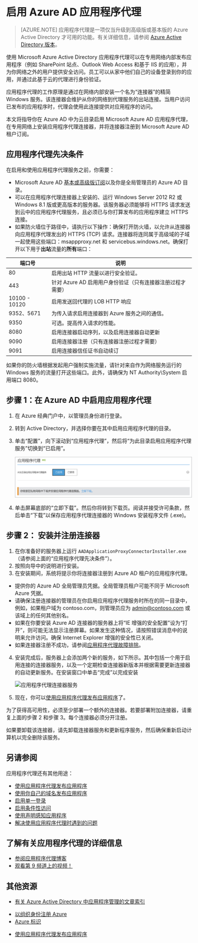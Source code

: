 <properties
	pageTitle="启用 Azure AD 应用程序代理 | Microsoft Azure"
	description="介绍如何使用 Azure AD 应用程序代理。"
	services="active-directory"
	documentationCenter=""
	authors="kgremban"
	manager="StevenPo"
	editor=""/>

<tags
	ms.service="active-directory"
	ms.date="04/12/2016"
	wacn.date=""/>

# 启用 Azure AD 应用程序代理
> [AZURE.NOTE] 应用程序代理是一项仅当升级到高级版或基本版的 Azure Active Directory 才可用的功能。有关详细信息，请参阅 [Azure Active Directory 版本](/documentation/articles/active-directory-editions)。

使用 Microsoft Azure Active Directory 应用程序代理可以在专用网络内部发布应用程序（例如 SharePoint 站点、Outlook Web Access 和基于 IIS 的应用），并为你网络之外的用户提供安全访问。员工可以从家中他们自己的设备登录到你的应用，并通过此基于云的代理进行身份验证。

应用程序代理的工作原理是通过在网络内部安装一个名为“连接器”的精简 Windows 服务。该连接器会维护从你的网络到代理服务的出站连接。当用户访问已发布的应用程序时，代理会使用此连接提供对应用程序的访问。

本文将指导你在 Azure AD 中为云目录启用 Microsoft Azure AD 应用程序代理，在专用网络上安装应用程序代理连接器，并将连接器注册到 Microsoft Azure AD 租户订阅。

## 应用程序代理先决条件
在启用和使用应用程序代理服务之前，你需要：

- Microsoft Azure AD [基本或高级版订阅](/documentation/articles/active-directory-editions)以及你是全局管理员的 Azure AD 目录。
- 可以在应用程序代理连接器上安装的、运行 Windows Server 2012 R2 或 Windows 8.1 版或更高版本的服务器。该服务器必须能够将 HTTPS 请求发送到云中的应用程序代理服务，且必须已与你打算发布的应用程序建立 HTTPS 连接。
- 如果防火墙位于路径中，请执行以下操作：确保打开防火墙，以允许从连接器向应用程序代理发出的 HTTPS (TCP) 请求。连接器将连同属于高级域的子域一起使用这些端口：msappproxy.net 和 servicebus.windows.net。确保打开以下用于**出站**流量的**所有**端口：

端口号 | 说明
--- | ---
80 | 启用出站 HTTP 流量以进行安全验证。
443 | 针对 Azure AD 启用用户身份验证（只有连接器注册过程才需要）
10100 - 10120 | 启用发送回代理的 LOB HTTP 响应
9352、5671 | 为传入请求启用连接器到 Azure 服务之间的通信。
9350 | 可选。提高传入请求的性能。
8080 | 启用连接器启动序列，以及启用连接器自动更新
9090 | 启用连接器注册（只有连接器注册过程才需要）
9091 | 启用连接器信任证书自动续订
 
如果你的防火墙根据发起用户强制实施流量，请针对来自作为网络服务运行的 Windows 服务的流量打开这些端口。此外，请确保为 NT Authority\\System 启用端口 8080。


## 步骤 1：在 Azure AD 中启用应用程序代理
1. 在 Azure 经典门户中，以管理员身份进行登录。
2. 转到 Active Directory，并选择你要在其中启用应用程序代理的目录。
3. 单击“配置”，向下滚动到“应用程序代理”，然后将“为此目录启用应用程序代理服务”切换到“已启用”。

	![启用应用程序代理](./media/active-directory-application-proxy-enable/app_proxy_enable.png)

4. 单击屏幕底部的“立即下载”。然后你将转到下载页。阅读并接受许可条款，然后单击“下载”以保存应用程序代理连接器的 Windows 安装程序文件 (.exe)。

## 步骤 2： 安装并注册连接器
1. 在你准备好的服务器上运行 `AADApplicationProxyConnectorInstaller.exe`（请参阅上面的“应用程序代理先决条件”）。
2. 按照向导中的说明进行安装。
3. 在安装期间，系统将提示你将连接器注册到 Azure AD 租户的应用程序代理。

  - 提供你的 Azure AD 全局管理员凭据。全局管理员租户可能不同于 Microsoft Azure 凭据。
  - 请确保注册连接器的管理员在你启用应用程序代理服务时所在的同一目录中，例如，如果租户域为 contoso.com，则管理员应为 admin@contoso.com 或该域上的任何其他别名。
  - 如果在你要安装 Azure AD 连接器的服务器上将“IE 增强的安全配置”设为“打开”，则可能无法显示注册屏幕。如果发生这种情况，请按照错误消息中的说明来允许访问。确保 Internet Explorer 增强的安全性已关闭。
  - 如果连接器注册不成功，请参阅[应用程序代理故障排除](active-directory-application-proxy-troubleshoot.md)。  

4. 安装完成后，服务器上会添加两个新的服务，如下所示。其中包括一个用于启用连接的连接器服务，以及一个定期检查连接器新版本并根据需要更新连接器的自动更新服务。在安装窗口中单击“完成”以完成安装

	![应用程序代理连接器服务](./media/active-directory-application-proxy-enable/app_proxy_services.png)

5. 现在，你可以[使用应用程序代理发布应用程序](active-directory-application-proxy-publish.md)了。

为了获得高可用性，必须至少部署一个额外的连接器。若要部署附加连接器，请重复上面的步骤 2 和步骤 3。每个连接器必须分开注册。

如果要卸载该连接器，请先卸载连接器服务和更新程序服务，然后确保重新启动计算机以完全删除该服务。


## 另请参阅
应用程序代理还有其他用途：

- [使用应用程序代理发布应用程序](/documentation/articles/active-directory-application-proxy-publish)
- [使用你自己的域名发布应用程序](/documentation/articles/active-directory-application-proxy-custom-domains)
- [启用单一登录](/documentation/articles/active-directory-application-proxy-sso-using-kcd)
- [启用条件性访问](/documentation/articles/active-directory-application-proxy-conditional-access)
- [使用声明感知应用程序](/documentation/articles/active-directory-application-proxy-claims-aware-apps)
- [解决使用应用程序代理时遇到的问题](/documentation/articles/active-directory-application-proxy-troubleshoot)

## 了解有关应用程序代理的详细信息
- [参阅应用程序代理博客](http://blogs.technet.com/b/applicationproxyblog/)
- [观看第 9 频道上的视频！](http://channel9.msdn.com/events/Ignite/2015/BRK3864)

## 其他资源
- [有关 Azure Active Directory 中应用程序管理的文章索引](/documentation/articles/active-directory-apps-index)
* [以组织身份注册 Azure](/documentation/articles/sign-up-organization)
* [Azure 标识](/documentation/articles/fundamentals-identity)
- [使用应用程序代理发布应用程序](/documentation/articles/active-directory-application-proxy-publish)

<!---HONumber=Mooncake_0509_2016-->